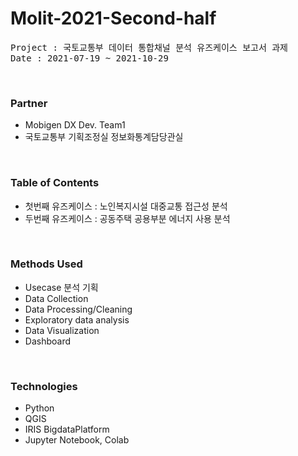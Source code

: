 # Molit-2021-Second-half

<pre>Project : 국토교통부 데이터 통합채널 분석 유즈케이스 보고서 과제 
Date : 2021-07-19 ~ 2021-10-29
</pre>
<br>

### Partner
- Mobigen DX Dev. Team1
- 국토교통부 기획조정실 정보화통계담당관실
<br>

### Table of Contents
 - 첫번째 유즈케이스 : 노인복지시설 대중교통 접근성 분석 
 - 두번째 유즈케이스 : 공동주택 공용부분 에너지 사용 분석
<br>

### Methods Used
- Usecase 분석 기획 
- Data Collection
- Data Processing/Cleaning 
- Exploratory data analysis
- Data Visualization
- Dashboard
<br>

### Technologies 
- Python
- QGIS 
- IRIS BigdataPlatform
- Jupyter Notebook, Colab 
